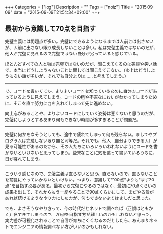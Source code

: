 +++
Categories = ["log"]
Description = ""
Tags = ["noiz"]
Title = "2015 09 09"
date = "2015-09-09T21:54:34+09:00"
+++

## 最初から意識して70点を目指す
完璧主義には問題点が多い。完璧にできるようになるまでは人前には出さないが、人前に出さない限り成長しないことは多い。私は完璧主義ではないのだが、他人が完璧に見えるので完璧ではない自分が劣っていると感じている。

ほとんどすべての人と物は完璧ではないのだが、聞こえてくるのは美談や笑い話で、本当にどうしようもないことに関しては聞こえてこない。（炎上はどうしようもない話が多いが、それでも自分よりは……と考えてしまう。）

----

で、コードを書いてても、よりよいコードを知っているために自分のコードが劣っているように見えてしまう。コードの粗や不吉なにおいがわかってしまうために、そこを直す努力に力を入れてしまって先に進めない。

向上心があることや、よりよいコードにしていく姿勢は悪くないと思うのだが、完璧にしようとするあまり何もできない時間が多すぎることが問題だ。

----

完璧に何かをなそうとしても、途中で疲れてしまって何も残らない。ましてやプログラムは完成しない限り無と同等だ。それでも、他人（自分よりできる人）が見る可能性があるのだから、その人たちにいろいろいわれないようにコードを書かないといけないと思ってしまう。些末なことに気を遣って書いているうちに、日が暮れてしまう。

----

こういう感じなので、完璧主義は直らないと思う。直らないので、直らないことを前提にやっていかないといけない。つまり、意識して"100点"よりも"まず70点"を目指す必要がある。最初から完璧にやるのではなく、最初に70点くらいの成果を出して、それからもう一度やることで90点くらいにして、まだやる気があれば続けるようなやり方にした方が、何もできないよりはましだと思った。

でも、よさそうなやり方って、今の時代だとネットで調べれば（正誤はともかく）出てきてしまうので、70点を目指す方が難しいのかもしれないと思った。実力差が可視化されることで自信が育ちにくくなるのだとしたら、あんまりネットでエンジニアの情報調べない方がいいのかもしれない。